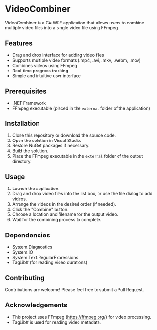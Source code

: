 # VideoCombiner

VideoCombiner is a C# WPF application that allows users to combine multiple video files into a single video file using
FFmpeg.

## Features

- Drag and drop interface for adding video files
- Supports multiple video formats (.mp4, .avi, .mkv, .webm, .mov)
- Combines videos using FFmpeg
- Real-time progress tracking
- Simple and intuitive user interface

## Prerequisites

- .NET Framework
- FFmpeg executable (placed in the `external` folder of the application)

## Installation

1. Clone this repository or download the source code.
2. Open the solution in Visual Studio.
3. Restore NuGet packages if necessary.
4. Build the solution.
5. Place the FFmpeg executable in the `external` folder of the output directory.

## Usage

1. Launch the application.
2. Drag and drop video files into the list box, or use the file dialog to add videos.
3. Arrange the videos in the desired order (if needed).
4. Click the "Combine" button.
5. Choose a location and filename for the output video.
6. Wait for the combining process to complete.

## Dependencies

- System.Diagnostics
- System.IO
- System.Text.RegularExpressions
- TagLib# (for reading video durations)

## Contributing

Contributions are welcome! Please feel free to submit a Pull Request.

## Acknowledgements

- This project uses FFmpeg (https://ffmpeg.org/) for video processing.
- TagLib# is used for reading video metadata.